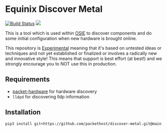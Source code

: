 # Equinix Discover Metal

[![Build Status](https://cloud.drone.io/api/badges/packethost/discover-metal/status.svg?ref=refs/heads/main)](https://cloud.drone.io/packethost/discover-metal) ![](https://img.shields.io/badge/Stability-Experimental-red.svg)

This is a tool which is used within [OSIE](https://github.com/tinkerbell/osie)
to discover components and do some initial configuration when new hardware is
brought online.

This repository is [Experimental](https://github.com/packethost/standards/blob/master/experimental-statement.md)
meaning that it's based on untested ideas or techniques and not yet established
or finalized or involves a radically new and innovative style! This means that
support is best effort (at best!) and we strongly encourage you to NOT use this
in production.

## Requirements

- [packet-hardware](https://github.com/packethost/packet-hardware#Requirements) for hardware discovery
- `lldpd` for discovering lldp information

## Installation

```shell
pip3 install git+https://github.com/packethost/discover-metal.git@main
```